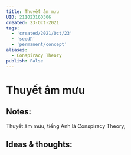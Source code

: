 ```yaml
---
title: Thuyết âm mưu
UID: 211023160306
created: 23-Oct-2021
tags:
  - 'created/2021/Oct/23'
  - 'seed🥜'
  - 'permanent/concept'
aliases:
  - Conspiracy Theory
publish: False
---
```

# Thuyết âm mưu

## Notes:
Thuyết âm mưu, tiếng Anh là Conspiracy Theory, 

## Ideas & thoughts:



